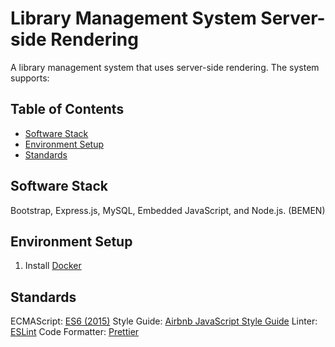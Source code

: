 # Library Management System Server-side Rendering
A library management system that uses server-side rendering. The system supports:


## Table of Contents
* [Software Stack](#Software-Stack)
* [Environment Setup](#Environment-Setup)
* [Standards](#Standards)

## Software Stack
Bootstrap, Express.js, MySQL, Embedded JavaScript, and Node.js. (BEMEN) 

## Environment Setup
1. Install [Docker](https://www.docker.com/)

## Standards
ECMAScript: [ES6 (2015)](https://262.ecma-international.org/6.0/)
Style Guide: [Airbnb JavaScript Style Guide](https://github.com/airbnb/javascript)
Linter: [ESLint](https://eslint.org/)
Code Formatter: [Prettier](https://prettier.io/)